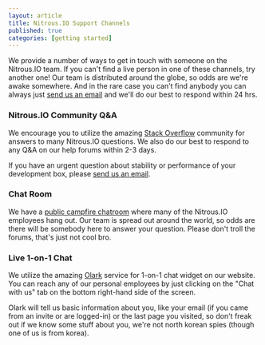 ```yaml
---
layout: article
title: Nitrous.IO Support Channels
published: true
categories: [getting started]
---
```


We provide a number of ways to get in touch with someone on the Nitrous.IO team.  If you can't find a live person in one of these channels, try another one! Our team is distributed around the globe, so odds are we're awake somewhere.  And in the rare case you can't find anybody you can always just [send us an email](mailto:support@nitrous.io) and we'll do our best to respond within 24 hrs.

### Nitrous.IO Community Q&A

We encourage you to utilize the amazing [Stack Overflow](http://stackoverflow.com/) community for answers to many Nitrous.IO questions.  We also do our best to respond to any Q&A on our help forums within 2-3 days.

If you have an urgent question about stability or performance of your development box, please [send us an email](mailto:support@nitrous.io).

### Chat Room

We have a [public campfire chatroom](https://www.nitrous.io/chat) where many of the Nitrous.IO employees hang out. Our team is spread out around the world, so odds are there will be somebody here to answer your question. Please don't troll the forums, that's just not cool bro.

### Live 1-on-1 Chat

We utilize the amazing [Olark](https://www.olark.com) service for 1-on-1 chat widget on our website. You can reach any of our personal employees by just clicking on the "Chat with us" tab on the bottom right-hand side of the screen.

Olark will tell us basic information about you, like your email (if you came from an invite or are logged-in) or the last page you visited, so don't freak out if we know some stuff about you, we're not north korean spies (though one of us is from korea).
